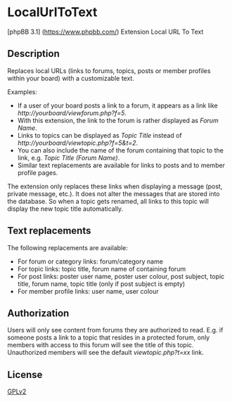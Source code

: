 # LocalUrlToText

[phpBB 3.1] (https://www.phpbb.com/) Extension Local URL To Text

## Description

Replaces local URLs (links to forums, topics, posts or member profiles within your board) with a customizable text.

Examples:
* If a user of your board posts a link to a forum, it appears as a link like _http://yourboard/viewforum.php?f=5_.
* With this extension, the link to the forum is rather displayed as _Forum Name_.
* Links to topics can be displayed as _Topic Title_ instead of _http://yourboard/viewtopic.php?f=5&t=2_.
* You can also include the name of the forum containing that topic to the link, e.g. _Topic Title (Forum Name)_.
* Similar text replacements are available for links to posts and to member profile pages.

The extension only replaces these links when displaying a message (post, private message, etc.). It does not alter the messages that are stored into the database.
So when a topic gets renamed, all links to this topic will display the new topic title automatically.

## Text replacements

The following replacements are available:
* For forum or category links: forum/category name
* For topic links: topic title, forum name of containing forum
* For post links: poster user name, poster user colour, post subject, topic title, forum name, topic title (only if post subject is empty)
* For member profile links: user name, user colour

## Authorization

Users will only see content from forums they are authorized to read. E.g. if someone posts a link to a topic that resides in a protected forum, only members with access to this forum will see the title of this topic. Unauthorized members will see the default _viewtopic.php?t=xx_ link.

## License

[GPLv2](license.txt)
